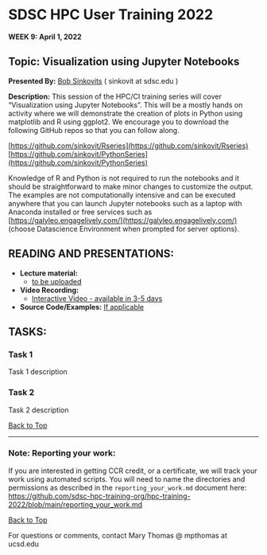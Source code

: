 # SDSC HPC User Training 2022

**WEEK 9: April 1, 2022**

## Topic: Visualization using Jupyter Notebooks<a name="top"> 
**Presented By:** [Bob Sinkovits](https://www.sdsc.edu/research/researcher_spotlight/sinkovits_robert.html) ( sinkovit at sdsc.edu )

**Description:**
This session of the HPC/CI training series will cover “Visualization using Jupyter Notebooks”. This will be a mostly hands on activity where we will demonstrate the creation of plots in Python using matplotlib and R using ggplot2. We encourage you to download the following GitHub repos so that you can follow along. 

[https://github.com/sinkovit/Rseries](https://github.com/sinkovit/Rseries)<br>
[https://github.com/sinkovit/PythonSeries](https://github.com/sinkovit/PythonSeries)

Knowledge of R and Python is not required to run the notebooks and it should be straightforward to make minor changes to customize the output. The examples are not computationally intensive and can be executed anywhere that you can launch Jupyter notebooks such as a laptop with Anaconda installed or free services such as [https://galyleo.engagelively.com/](https://galyleo.engagelively.com/) (choose Datascience Environment when prompted for server options).



  ## READING AND PRESENTATIONS:
* **Lecture material:** 
   * [to be uploaded]()
* **Video Recording:** 
   * [Interactive Video  - available in 3-5 days ]()
* **Source Code/Examples:** [If applicable]()

## TASKS:

### Task 1
Task 1 description 


### Task 2
Task 2 description 

  
[Back to Top](#top)

__________________

### Note: Reporting your work:
If you are interested in getting CCR credit, or a certificate, we will track your work using automated scripts.
You will need to name the directories and permissions as described in the ``reporting_your_work.md`` document here:
https://github.com/sdsc-hpc-training-org/hpc-training-2022/blob/main/reporting_your_work.md

[Back to Top](#top)


For questions or comments, contact Mary Thomas @ mpthomas  at  ucsd.edu
